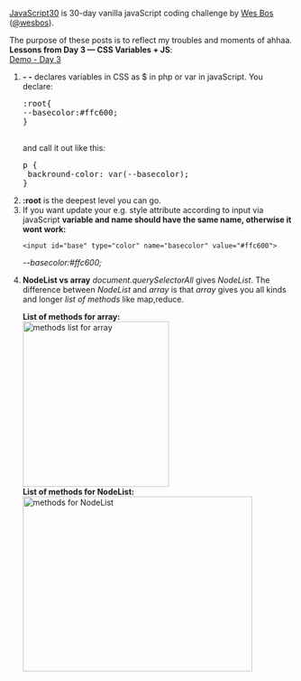 <a href="https://javascript30.com/" target="_blank" title="JavaScript30" rel="external">JavaScript30</a> is 30-day vanilla javaScript coding challenge by <a href="http://wesbos.com/" target="_blank" title="Wes Bos's website" rel="external">Wes Bos</a> (<a href="https://twitter.com/wesbos?ref_src=twsrc%5Egoogle%7Ctwcamp%5Eserp%7Ctwgr%5Eauthor" target="_blank" title="Wes Bos on Twitter">@wesbos</a>). 

The purpose of these posts is to reflect my troubles and moments of ahhaa.<br>
<strong>Lessons from Day 3 &mdash; CSS Variables + JS</strong>: <br>
<a href="http://www.anuvi.me/javascript30/day3.html" target="_blank" title="Demo-Day 3" rel="external">Demo - Day 3</a><br>
<ol>
	<li><strong>- -</strong> declares variables in CSS as $ in php or var in javaScript.
You declare:
<pre>
:root{
--basecolor:#ffc600;
}

</pre>

and call it out like this:

<pre>
p {
 backround-color: var(--basecolor);
}
</pre>

</li>
<li>
	<strong>:root</strong> is the deepest level you can go.
</li>
<li>
If you want update your e.g. style attribute according to input via javaScript <strong>variable and name should have the same name, otherwise it wont work:</strong>

	<input id="base" type="color" name="basecolor" value="#ffc600">


<em>--basecolor:#ffc600;</em>
</li>
	<li><strong>NodeList vs array</strong>
<em>document.querySelectorAll</em> gives <em>NodeList</em>. The difference between <em>NodeList</em> and <em>array</em> is that <em>array</em> gives you all kinds and longer <em>list of methods</em> like map,reduce.

<strong>List of methods for array:</strong><br><a href="http://www.anuvi.me/blog/wp-content/uploads/2018/03/array.jpg" rel="attachment wp-att-513"><img src="http://www.anuvi.me/blog/wp-content/uploads/2018/03/array.jpg" alt="methods list for array" width="259" height="293" class="aligncenter size-full wp-image-513" /></a><br>
<strong>List of methods for NodeList:</strong><br>
<a href="http://www.anuvi.me/blog/wp-content/uploads/2018/03/NodeList.jpg" rel="attachment wp-att-514"><img src="http://www.anuvi.me/blog/wp-content/uploads/2018/03/NodeList.jpg" alt="methods for NodeList" width="407" height="310" class="aligncenter size-full wp-image-514" /></a>
</li>


</ol>
